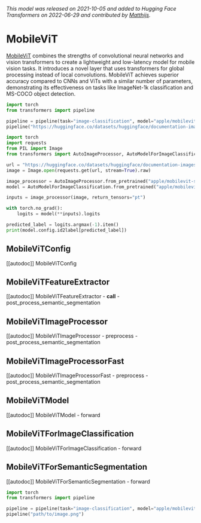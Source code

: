 <!--Copyright 2022 The HuggingFace Team. All rights reserved.

Licensed under the Apache License, Version 2.0 (the "License"); you may not use this file except in compliance with
the License. You may obtain a copy of the License at

http://www.apache.org/licenses/LICENSE-2.0

Unless required by applicable law or agreed to in writing, software distributed under the License is distributed on
an "AS IS" BASIS, WITHOUT WARRANTIES OR CONDITIONS OF ANY KIND, either express or implied. See the License for the
specific language governing permissions and limitations under the License.

⚠️ Note that this file is in Markdown but contain specific syntax for our doc-builder (similar to MDX) that may not be
rendered properly in your Markdown viewer.

-->
*This model was released on 2021-10-05 and added to Hugging Face Transformers on 2022-06-29 and contributed by [Matthijs](https://huggingface.co/Matthijs).*

# MobileViT

[MobileViT](https://huggingface.co/papers/2110.02178) combines the strengths of convolutional neural networks and vision transformers to create a lightweight and low-latency model for mobile vision tasks. It introduces a novel layer that uses transformers for global processing instead of local convolutions. MobileViT achieves superior accuracy compared to CNNs and ViTs with a similar number of parameters, demonstrating its effectiveness on tasks like ImageNet-1k classification and MS-COCO object detection.

<hfoptions id="usage">
<hfoption id="Pipeline">

```py
import torch
from transformers import pipeline

pipeline = pipeline(task="image-classification", model="apple/mobilevit-small", dtype="auto")
pipeline("https://huggingface.co/datasets/huggingface/documentation-images/resolve/main/pipeline-cat-chonk.jpeg")
```

</hfoption>
<hfoption id="AutoModel">

```python
import torch
import requests
from PIL import Image
from transformers import AutoImageProcessor, AutoModelForImageClassification

url = "https://huggingface.co/datasets/huggingface/documentation-images/resolve/main/pipeline-cat-chonk.jpeg"
image = Image.open(requests.get(url, stream=True).raw)

image_processor = AutoImageProcessor.from_pretrained("apple/mobilevit-small")
model = AutoModelForImageClassification.from_pretrained("apple/mobilevit-small", dtype="auto")

inputs = image_processor(image, return_tensors="pt")

with torch.no_grad():
    logits = model(**inputs).logits

predicted_label = logits.argmax(-1).item()
print(model.config.id2label[predicted_label])
```

</hfoption>
</hfoptions>

## MobileViTConfig

[[autodoc]] MobileViTConfig

## MobileViTFeatureExtractor

[[autodoc]] MobileViTFeatureExtractor
    - __call__
    - post_process_semantic_segmentation

## MobileViTImageProcessor

[[autodoc]] MobileViTImageProcessor
    - preprocess
    - post_process_semantic_segmentation

## MobileViTImageProcessorFast

[[autodoc]] MobileViTImageProcessorFast
    - preprocess
    - post_process_semantic_segmentation

## MobileViTModel

[[autodoc]] MobileViTModel
    - forward

## MobileViTForImageClassification

[[autodoc]] MobileViTForImageClassification
    - forward

## MobileViTForSemanticSegmentation

[[autodoc]] MobileViTForSemanticSegmentation
    - forward

```py
import torch
from transformers import pipeline

pipeline = pipeline(task="image-classification", model="apple/mobilevit-small", dtype="auto")
pipeline("path/to/image.png")
```

